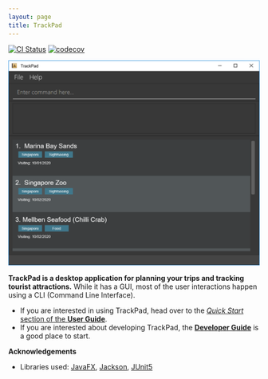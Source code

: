 ```yaml
---
layout: page
title: TrackPad
---
```


[![CI Status](https://github.com/AY2021S1-CS2103T-T09-3/tp/workflows/Java%20CI/badge.svg)](https://github.com/AY2021S1-CS2103T-T09-3/tp/actions)
[![codecov](https://codecov.io/gh/AY2021S1-CS2103T-T09-3/tp/branch/master/graph/badge.svg)](https://codecov.io/gh/AY2021S1-CS2103T-T09-3/tp)

![Ui](images/Ui.png)

**TrackPad is a desktop application for planning your trips and tracking tourist attractions.** While it has a GUI, most of the user interactions happen using a CLI (Command Line Interface).

* If you are interested in using TrackPad, head over to the [_Quick Start_ section of the **User Guide**](UserGuide.html#quick-start).
* If you are interested about developing TrackPad, the [**Developer Guide**](DeveloperGuide.html) is a good place to start.


**Acknowledgements**

* Libraries used: [JavaFX](https://openjfx.io/), [Jackson](https://github.com/FasterXML/jackson), [JUnit5](https://github.com/junit-team/junit5)
